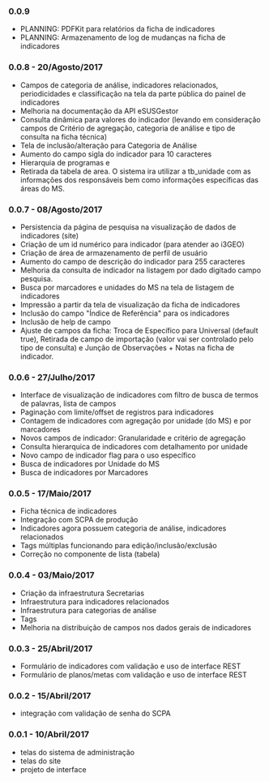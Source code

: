 ### 0.0.9

* PLANNING: PDFKit para relatórios da ficha de indicadores
* PLANNING: Armazenamento de log de mudanças na ficha de indicadores

### 0.0.8 - 20/Agosto/2017

* Campos de categoria de análise, indicadores relacionados, periodicidades e classificação na tela da parte pública do painel de indicadores
* Melhoria na documentação da API eSUSGestor
* Consulta dinâmica para valores do indicador (levando em consideração campos de Critério de agregação, categoria de análise e tipo de consulta na ficha técnica)
* Tela de inclusão/alteração para Categoria de Análise
* Aumento do campo sigla do indicador para 10 caracteres
* Hierarquia de programas e
* Retirada da tabela de area.  O sistema ira utilizar a tb_unidade com as informações dos responsáveis bem como informações específicas das áreas do MS.


### 0.0.7 - 08/Agosto/2017

* Persistencia da página de pesquisa na visualização de dados de indicadores (site)
* Criação de um id numérico para indicador (para atender ao i3GEO)
* Criação de área de armazenamento de perfil de usuário
* Aumento do campo de descrição do indicador para 255 caracteres
* Melhoria da consulta de indicador na listagem por dado digitado campo pesquisa.
* Busca por marcadores e unidades do MS na tela de listagem de indicadores
* Impressão a partir da tela de visualização da ficha de indicadores
* Inclusão do campo "Índice de Referência" para os indicadores
* Inclusão de help de campo
* Ajuste de campos da ficha: Troca de Específico para Universal (default true), Retirada de campo de importação (valor vai ser controlado pelo tipo de consulta) e Junção de Observações + Notas na ficha de indicador.

### 0.0.6 - 27/Julho/2017

* Interface de visualização de indicadores com filtro de busca de termos de palavras, lista de campos
* Paginação com limite/offset de registros para indicadores
* Contagem de indicadores com agregação por unidade (do MS) e por marcadores
* Novos campos de indicador: Granularidade e critério de agregação
* Consulta hierarquica de indicadores com detalhamento por unidade
* Novo campo de indicador flag para o uso específico
* Busca de indicadores por Unidade do MS
* Busca de indicadores por Marcadores

### 0.0.5 - 17/Maio/2017

* Ficha técnica de indicadores
* Integração com SCPA de produção
* Indicadores agora possuem categoria de análise, indicadores relacionados
* Tags múltiplas funcionando para edição/inclusão/exclusão
* Correção no componente de lista (tabela)

### 0.0.4 - 03/Maio/2017

* Criação da infraestrutura Secretarias
* Infraestrutura para indicadores relacionados
* Infraestrutura para categorias de análise
* Tags</li>
* Melhoria na distribuição de campos nos dados gerais de indicadores

### 0.0.3 - 25/Abril/2017

* Formulário de indicadores com validação e uso de interface REST
* Formulário de planos/metas com validação e uso de interface REST

### 0.0.2 - 15/Abril/2017

* integração com validação de senha do SCPA

### 0.0.1 - 10/Abril/2017

* telas do sistema de administração
* telas do site</li>
* projeto de interface</li>
